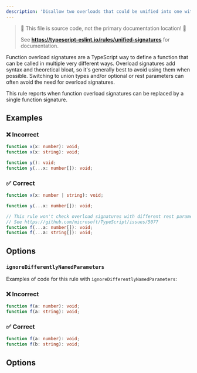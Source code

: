 ```yaml
---
description: 'Disallow two overloads that could be unified into one with a union or an optional/rest parameter.'
---
```


> 🛑 This file is source code, not the primary documentation location! 🛑
>
> See **https://typescript-eslint.io/rules/unified-signatures** for documentation.

Function overload signatures are a TypeScript way to define a function that can be called in multiple very different ways.
Overload signatures add syntax and theoretical bloat, so it's generally best to avoid using them when possible.
Switching to union types and/or optional or rest parameters can often avoid the need for overload signatures.

This rule reports when function overload signatures can be replaced by a single function signature.

## Examples

<!--tabs-->

### ❌ Incorrect

```ts
function x(x: number): void;
function x(x: string): void;
```

```ts
function y(): void;
function y(...x: number[]): void;
```

### ✅ Correct

```ts
function x(x: number | string): void;
```

```ts
function y(...x: number[]): void;
```

```ts
// This rule won't check overload signatures with different rest parameter types.
// See https://github.com/microsoft/TypeScript/issues/5077
function f(...a: number[]): void;
function f(...a: string[]): void;
```

## Options

### `ignoreDifferentlyNamedParameters`

Examples of code for this rule with `ignoreDifferentlyNamedParameters`:

<!--tabs-->

### ❌ Incorrect

```ts
function f(a: number): void;
function f(a: string): void;
```

### ✅ Correct

```ts
function f(a: number): void;
function f(b: string): void;
```

## Options
